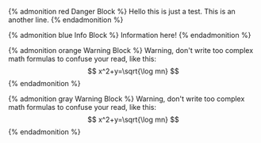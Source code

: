 

{% admonition red Danger Block %}
Hello this is just a test.
This is an another line.
{% endadmonition %}


{% admonition blue Info Block %}
Information here!
{% endadmonition %}


{% admonition orange Warning Block %}
Warning, don't write too complex math formulas to confuse your read, like this:
$$
x^2+y=\sqrt{\log mn}
$$
{% endadmonition %}

{% admonition gray Warning Block %}
Warning, don't write too complex math formulas to confuse your read, like this:
$$
x^2+y=\sqrt{\log mn}
$$
{% endadmonition %}